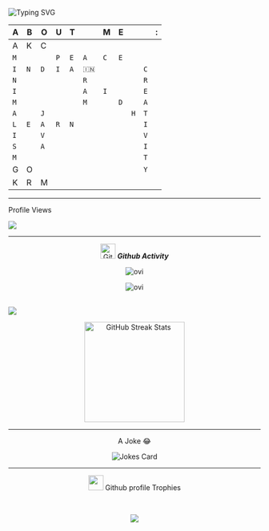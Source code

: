 <!-- Typing Animation-->

![Typing SVG](https://readme-typing-svg.herokuapp.com?font=Architects+Daughter&color=18d5f2&size=30&lines=Hi+There+%F0%9F%91%8B%F0%9F%8F%BB%2C++I+am+Parichay;I+am+from+INDIA+%F0%9F%87%AE%F0%9F%87%B3)


| A | B | O | U | T |   | M | E |   |   | : |
| - | - | - | - | - | - | - | - | - | - | - |
| A | K | C |   |   |   |   |   |   |   |   |
|`M`|   |   |`P`|`E`|`A`|`C`|`E`|   |   |   |
|`I`|`N`|`D`|`I`|`A`|`🇮🇳`|   |   |   |`C`|   |
|`N`|   |   |   |   |`R`|   |   |   |`R`|   |
|`I`|   |   |   |   |`A`|`I`|   |   |`E`|   |
|`M`|   |   |   |   |`M`|   |`D`|   |`A`|   |
|`A`|   |`J`|   |   |   |   |   |`H`|`T`|   |
|`L`|`E`|`A`|`R`|`N`|   |   |   |   |`I`|   |
|`I`|   |`V`|   |   |   |   |   |   |`V`|   |
|`S`|   |`A`|   |   |   |   |   |   |`I`|   |
|`M`|   |   |   |   |   |   |   |   |`T`|   |
| G | O |   |   |   |   |   |   |   |`Y`|   |
| K | R | M |   |   |   |   |   |   |   |   |

<!-- Profile Visits-->
<hr>
<p align="left">Profile Views</p>
<img src="https://profile-counter.glitch.me/ParichayGupta/count.svg">

<!-- Github Activity-->
<hr>

<p align="center">
 <img src="https://media.giphy.com/media/W5eoZHPpUx9sapR0eu/giphy.gif" width="30px" alt="Git"/>&nbsp;<i><b>Github Activity</b></i></p>
<p></p>

<!-- Github Stats-->
<p align="center"><img src="https://github-readme-stats.vercel.app/api?username=ParichayGupta&show_icons=true&locale=en&theme=algolia" alt="ovi" /></p>

<!-- Languages states-->
<p align="center"><img src="https://github-readme-stats.vercel.app/api/top-langs?username=ParichayGupta&show_icons=true&locale=en&&theme=algolia" alt="ovi" /></p>

<!-- Github Activity Graph-->
<br>

<img src="https://activity-graph.herokuapp.com/graph?username=ParichayGupta&theme=react-dark&hide_border=true&area=true">

<br>
<p align="center">
 <!-- Github Streaks-->
<img src="https://github-readme-streak-stats.herokuapp.com/?user=ParichayGupta&theme=algolia&date_format=j%20M%5B%20Y%5D&currStreakLabel=6FDA44&fire=6FDA44&ring=6FDA44" alt="GitHub Streak Stats" height="200" />
</p>

<hr>
<p align="center">A Joke 😂</p>

<p align="center"><img src="https://readme-jokes.vercel.app/api" alt="Jokes Card" />
</p>
<hr>

<!-- Github Profile Trophy-->
<p align="center"><img src="https://media.giphy.com/media/QaMcXSekUWx7aogAUr/giphy.gif" width="30" />&nbsp;Github profile Trophies</p><br>

<p align="center"><img src="https://github-profile-trophy.vercel.app/?username=ParichayGupta&theme=onedark&margin-w=15" /></p>
<!--
**ParichayGupta/ParichayGupta** is a ✨ _special_ ✨ repository because its `README.md` (this file) appears on your GitHub profile.

Here are some ideas to get you started:

- 🔭 I’m currently working on ...
- 🌱 I’m currently learning ...
- 👯 I’m looking to collaborate on ...
- 🤔 I’m looking for help with ...
- 💬 Ask me about ...
- 📫 How to reach me: ...
- 😄 Pronouns: ...
- ⚡ Fun fact: ...
-->

